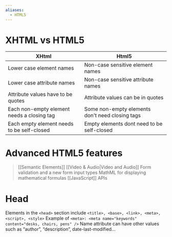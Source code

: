 ```yaml
---
aliases:
  - HTML5
---
```

# XHTML vs HTML5
| XHtml                                      | Html5                                           |
| ------------------------------------------ | ----------------------------------------------- |
| Lower case element names                   | Non-case sensitive element names                |
| Lower case attribute names                 | Non-case sensitive attribute names              |
| Attribute values have to be quotes         | Attribute values can be in quotes               |
| Each non-empty element needs a closing tag | Some non-empty elements don't need closing tags |
| Each empty element needs to be self-closed | Empty elements dont need to be self-closed      |

# Advanced HTML5 features
> [[Semantic Elements]]
> [[Video & Audio|Video and Audio]]
> Form validation and a new form input types
> MathML for displaying mathematical formulas
> [[JavaScript]] APIs

# Head
Elements in the `<head>` section include
`<title>, <base>, <link>, <meta>, <script>, <style>`
Example of `<meta>: <meta name="keywords" content="desks, chairs, pens" />` Name attribute can have other values such as “author”, “description”, date-last-modified…
